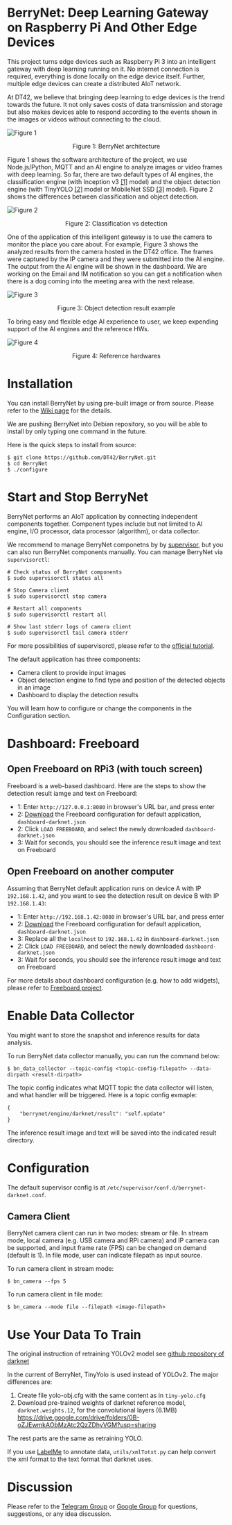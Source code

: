 # BerryNet: Deep Learning Gateway on Raspberry Pi And Other Edge Devices

This project turns edge devices such as Raspberry Pi 3 into an intelligent gateway with deep learning running on it. No internet connection is required, everything is done locally on the edge device itself. Further, multiple edge devices can create a distributed AIoT network.

At DT42, we believe that bringing deep learning to edge devices is the trend towards the future. It not only saves costs of data transmission and storage but also makes devices able to respond according to the events shown in the images or videos without connecting to the cloud.

![Figure 1](https://user-images.githubusercontent.com/292790/45943626-a3d28b80-c019-11e8-829c-5eb6afd3faa4.png)

<p align="center">Figure 1: BerryNet architecture</p>

Figure 1 shows the software architecture of the project, we use Node.js/Python, MQTT and an AI engine to analyze images or video frames with deep learning. So far, there are two default types of AI engines, the classification engine (with Inception v3 [[1]](https://arxiv.org/pdf/1512.00567.pdf) model) and the object detection engine (with TinyYOLO [[2]](https://pjreddie.com/media/files/papers/YOLO9000.pdf) model or MobileNet SSD [[3]](https://arxiv.org/pdf/1704.04861.pdf) model). Figure 2 shows the differences between classification and object detection.

![Figure 2](https://cloud.githubusercontent.com/assets/292790/25520013/d9497738-2c2c-11e7-9693-3840647f2e1e.jpg)

<p align="center">Figure 2: Classification vs detection</p>

One of the application of this intelligent gateway is to use the camera to monitor the place you care about. For example, Figure 3 shows the analyzed results from the camera hosted in the DT42 office. The frames were captured by the IP camera and they were submitted into the AI engine. The output from the AI engine will be shown in the dashboard. We are working on the Email and IM notification so you can get a notification when there is a dog coming into the meeting area with the next release.

![Figure 3](https://cloud.githubusercontent.com/assets/292790/25498294/0ab79976-2bba-11e7-9114-46e328d15a18.gif)

<p align="center">Figure 3: Object detection result example</p>

To bring easy and flexible edge AI experience to user, we keep expending support of the AI engines and the reference HWs.

![Figure 4](https://user-images.githubusercontent.com/292790/45943641-b6e55b80-c019-11e8-9c90-28c96074c577.png)

<p align="center">Figure 4: Reference hardwares</p>


# Installation

You can install BerryNet by using pre-built image or from source. Please refer to the [Wiki page](https://github.com/DT42/BerryNet/wiki/Installation) for the details. 

We are pushing BerryNet into Debian repository, so you will be able to install by only typing one command in the future.

Here is the quick steps to install from source:

```
$ git clone https://github.com/DT42/BerryNet.git
$ cd BerryNet
$ ./configure
```


# Start and Stop BerryNet

BerryNet performs an AIoT application by connecting independent components together. Component types include but not limited to AI engine, I/O processor, data processor (algorithm), or data collector.

We recommend to manage BerryNet componetns by by [supervisor](http://supervisord.org/), but you can also run BerryNet components manually. You can manage BerryNet via `supervisorctl`:

```
# Check status of BerryNet components
$ sudo supervisorctl status all

# Stop Camera client
$ sudo supervisorctl stop camera

# Restart all components
$ sudo supervisorctl restart all

# Show last stderr logs of camera client
$ sudo supervisorctl tail camera stderr
```

For more possibilities of supervisorctl, please refer to the [official tutorial](http://supervisord.org/running.html#running-supervisorctl).

The default application has three components:

* Camera client to provide input images
* Object detection engine to find type and position of the detected objects in an image
* Dashboard to display the detection results

You will learn how to configure or change the components in the Configuration section.


# Dashboard: Freeboard

## Open Freeboard on RPi3 (with touch screen)

Freeboard is a web-based dashboard. Here are the steps to show the detection result iamge and text on Freeboard:

* 1: Enter `http://127.0.0.1:8080` in browser's URL bar, and press enter
* 2: [Download](https://raw.githubusercontent.com/DT42/BerryNet/master/config/dashboard-darknet.json) the Freeboard configuration for default application, `dashboard-darknet.json`
* 2: Click `LOAD FREEBOARD`, and select the newly downloaded `dashboard-darknet.json`
* 3: Wait for seconds, you should see the inference result image and text on Freeboard

## Open Freeboard on another computer

Assuming that BerryNet default application runs on device A with IP `192.168.1.42`, and you want to see the detection result on device B with IP `192.168.1.43`:

* 1: Enter `http://192.168.1.42:8080` in browser's URL bar, and press enter
* 2: [Download](https://raw.githubusercontent.com/DT42/BerryNet/master/config/dashboard-darknet.json) the Freeboard configuration for default application, `dashboard-darknet.json`
* 3: Replace all the `localhost` to `192.168.1.42` in `dashboard-darknet.json`
* 2: Click `LOAD FREEBOARD`, and select the newly downloaded `dashboard-darknet.json`
* 3: Wait for seconds, you should see the inference result image and text on Freeboard

For more details about dashboard configuration (e.g. how to add widgets), please refer to [Freeboard project](https://github.com/Freeboard/freeboard).


# Enable Data Collector

You might want to store the snapshot and inference results for data analysis.

To run BerryNet data collector manually, you can run the command below:

```
$ bn_data_collector --topic-config <topic-config-filepath> --data-dirpath <result-dirpath>
```

The topic config indicates what MQTT topic the data collector will listen, and what handler will be triggered. Here is a topic config exmaple:

```
{
    "berrynet/engine/darknet/result": "self.update"
}
```

The inference result image and text will be saved into the indicated result directory.


# Configuration

The default supervisor config is at `/etc/supervisor/conf.d/berrynet-darknet.conf`.

## Camera Client

BerryNet camera client can run in two modes: stream or file. In stream mode, local camera (e.g. USB camera and RPi camera) and IP camera can be supported, and input frame rate (FPS) can be changed on demand (default is 1). In file mode, user can indicate filepath as input source.

To run camera client in stream mode:

```
$ bn_camera --fps 5
```

To run camera client in file mode:

```
$ bn_camera --mode file --filepath <image-filepath>
```


# Use Your Data To Train

The original instruction of retraining YOLOv2 model see [github repository of darknet](https://github.com/AlexeyAB/darknet#how-to-train-to-detect-your-custom-objects)

In the current of BerryNet, TinyYolo is used instead of YOLOv2. 
The major differences are:

1. Create file yolo-obj.cfg with the same content as in `tiny-yolo.cfg`
2. Download pre-trained weights of darknet reference model, `darknet.weights.12`, for the convolutional layers (6.1MB)
https://drive.google.com/drive/folders/0B-oZJEwmkAObMzAtc2QzZDhyVGM?usp=sharing

The rest parts are the same as retraining YOLO.

If you use [LabelMe](http://labelme.csail.mit.edu/Release3.0/) to annotate data, `utils/xmlTotxt.py` can help convert the xml format to the text format that darknet uses.


# Discussion

Please refer to the [Telegram Group](https://t.me/berrynetdev) or [Google Group](https://groups.google.com/a/dt42.io/d/forum/berrynet) for questions, suggestions, or any idea discussion.
